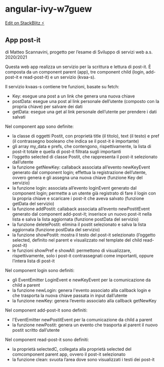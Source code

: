 # angular-ivy-w7guew

[Edit on StackBlitz ⚡️](https://stackblitz.com/edit/angular-ivy-w7guew)

## App post-it
di Matteo Scannavini, progetto per l’esame di Sviluppo di servizi web a.s. 2020/2021 

Questa web app realizza un servizio per la scrittura e lettura di post-it. 
È composta da un component parent (app), tre component child (login, add-post-it e read-post-it) e un servizio (kvaa-s).

Il servizio kvaas-s contiene tre funzioni, basate su fetch: 
* Key: esegue una post a un link che genera una nuova chiave 
* postData: esegue una post al link personale dell’utente (composto con la propria chiave) per salvare dei dati 
* getData: esegue una get al link personale dell’utente per prendere i dati salvati 

Nel component app sono definite:
* la classe di oggetti Postit, con proprietà title (il titolo), text (il testo) e pref (il contrassegno booleano che indica se il post-it è importante)
* gli array my_data e prefs, che contengono, rispettivamente, la lista di post-it totale e quella di post-it filtrata sugli importanti
* l’oggetto selected di classe Postit, che rappresenta il post-it selezionato dall’utente
* la funzione getNewKey: callaback associata all’evento newKeyEvent generato dal component login; effettua la registrazione dell’utente, ovvero genera e gli assegna una nuova chiave (funzione Key del servizio)
* la funzione login: associata all’evento loginEvent generato dal component login; permette a un utente già registrato di fare il login con la propria chiave e scaricare i post-it che aveva salvato (funzione getData del servizio)
* la funzione addPostit: callaback associata all’evento newPostitEvent generato dal component add-post-it; inserisce un nuovo post-it nella lista e salva la lista aggiornata (funzione postData del servizio)
* la funzione deletePostit: elimina il postit selezionato e salva la lista aggiornata (funzione postData del servizio)
* la funzione showPostit: mostra il testo del post-it selezionato (l’oggetto selected, definito nel parent e visualizzato nel template del child read-post-it) 
* le funzioni showPref e showAll: permettono di visualizzare, rispettivamente, solo i post-it contrassegnati come importanti, oppure l’intera lista di post-it

Nel component login sono definiti:
* gli EventEmitter LoginEvent e newKeyEvent per la comunicazione da child a parent
* la funzione newLogin: genera l'evento associato alla callback login e che trasporta la nuova chiave passata in input dall’utente
* la funzione newKey: genera l’evento associato alla callback getNewKey

Nel component add-post-it sono definiti:
* l'EventEmitter newPostitEvent per la comunicazione da child a parent
* la funzione newPostit: genera un evento che trasporta al parent il nuovo postit scritto dall’utente 

Nel component read-post-it sono definiti:
* la proprietà selectedC, collegata alla proprietà selected del comcomponent parent app, ovvero il post-it selezionato
* la funzione clean: svuota l’area dove sono visualizzati i testi dei post-it 


